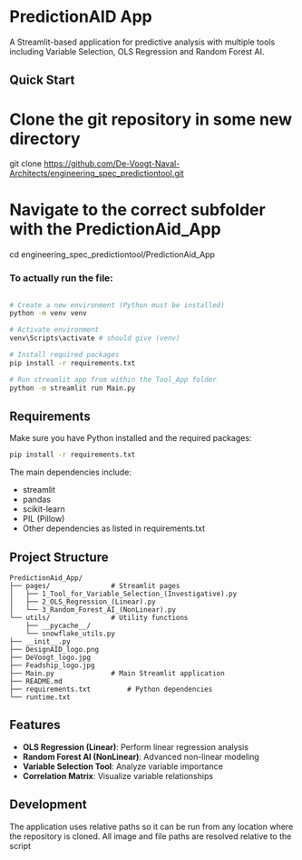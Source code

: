 # PredictionAID App

A Streamlit-based application for predictive analysis with multiple tools including Variable Selection, OLS Regression and Random Forest AI.

## Quick Start

# Clone the git repository in some new directory
git clone https://github.com/De-Voogt-Naval-Architects/engineering_spec_predictiontool.git

# Navigate to the correct subfolder with the PredictionAid_App
cd engineering_spec_predictiontool/PredictionAid_App


### To actually run the file: 
```bash

# Create a new environment (Python must be installed)
python -m venv venv

# Activate environment
venv\Scripts\activate # should give (venv)

# Install required packages
pip install -r requirements.txt

# Run streamlit app from within the Tool_App folder
python -m streamlit run Main.py
```

## Requirements
Make sure you have Python installed and the required packages:
```bash
pip install -r requirements.txt
```

The main dependencies include:
- streamlit
- pandas
- scikit-learn
- PIL (Pillow)
- Other dependencies as listed in requirements.txt

## Project Structure
```
PredictionAid_App/
├── pages/               # Streamlit pages
│   ├── 1_Tool_for_Variable_Selection_(Investigative).py
│   ├── 2_OLS_Regression_(Linear).py
│   └── 3_Random_Forest_AI_(NonLinear).py
└── utils/               # Utility functions
    ├── __pycache__/
    └── snowflake_utils.py
├── __init__.py
├── DesignAID_logo.png
├── DeVoogt_logo.jpg
├── Feadship_logo.jpg
├── Main.py              # Main Streamlit application
├── README.md
├── requirements.txt         # Python dependencies  
└── runtime.txt          
```

## Features

- **OLS Regression (Linear)**: Perform linear regression analysis
- **Random Forest AI (NonLinear)**: Advanced non-linear modeling
- **Variable Selection Tool**: Analyze variable importance
- **Correlation Matrix**: Visualize variable relationships

## Development

The application uses relative paths so it can be run from any location where the repository is cloned. All image and file paths are resolved relative to the script